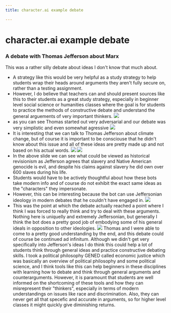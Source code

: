 ```yaml
---
title: character.ai example debate

---
```


# character.ai example debate
### A debate with Thomas Jefferson about Marx

This was a rather silly debate about ideas I don't  know that much about. 
* A strategy like this would be very helpful as a study strategy to help students wrap their heads around arguments they aren't fully secure on, rather than a testing assignment. 
* However, I do believe that teachers can and should present sources like this to their students as a great study strategy, especially in beginner level social science  or humanities classes where the goal is for students to practice the methods of constructive debate and understand the general arguements of very important thinkers.
![](https://hackmd.io/_uploads/BkkFZTIEn.png)
* as you can see Thomas started out very adversarial and our debate was very simplistic and even somewhat agressive
![](https://hackmd.io/_uploads/r10tbpIV2.png)
* It is interesting that we can talk to Thomas Jefferson about climate change, but of course it is important to be consciouse that he didn't know about this issue and all of these ideas are pretty made up and not based on his actual words.
![](https://hackmd.io/_uploads/HJKqbTUN3.png)
![](https://hackmd.io/_uploads/S1Zo-TUEh.png)
* In the above slide we can see what could be viewed as historical revisionism as Jefferson agrees that slavery and Native American genocide is evil, and despite his claims against slavery he did own over 600 slaves during his life. 
* Students would have to be actively thoughtful about how these bots take modern info and of course do not exhibit the exact same ideas as the "characters" they impersonate. 
* However, this can be interesting because the bot can use Jeffersonian ideology in modern debates that he couldn't have engaged in.
![](https://hackmd.io/_uploads/rkTj-68Vh.png)
* This was the point at which the debate actually reached a point where I think I was forced to really think and try to deal with these arguments. Nothing here is uniquelly and extremely Jeffersonian, but generally I think the bot does a pretty good job of embodying some of his general ideals in opposition to other ideologies.
![](https://hackmd.io/_uploads/ryrpbTUV2.png)
Thomas and I were able to come to a pretty good understanding by the end, and this debate could of course be continued ad infinitum. Although we didn't get very specifically into Jefferson's ideas I do think this could help a lot of students think through general ideas and practice constructive debating skills.
I took a political philosophy GENED called economic justice which was basically an overview of political philosophy and some political science, and I think tools like this can help beginners in these disciplines with learning how to debate and think through general arguments and counterarguments. 
However, it is paramount that students are well informed on the shortcoming of these tools and how they can misrepresent their "thinkers", especially in terms of modern understandings on issues like race and discrimination. Also, they can never get all that specefic and accurate in arguments, so for higher level classes it might quickly give diminishing returns.
